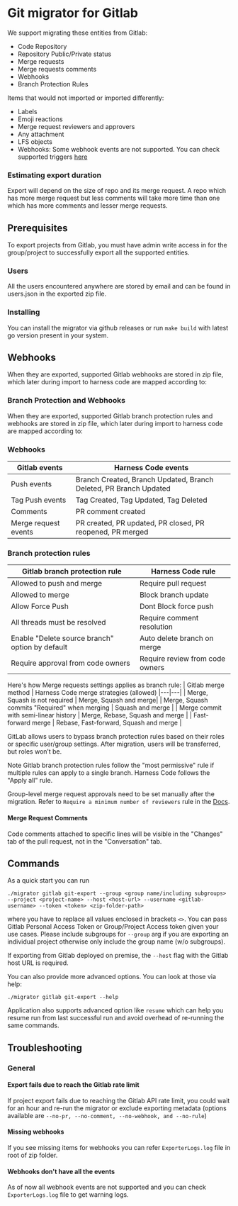 # Git migrator for Gitlab
We support migrating these entities from Gitlab:
- Code Repository
- Repository Public/Private status
- Merge requests
- Merge requests comments
- Webhooks
- Branch Protection Rules

Items that would not imported or imported differently:
- Labels
- Emoji reactions
- Merge request reviewers and approvers
- Any attachment
- LFS objects
- Webhooks: Some webhook events are not supported. You can check supported triggers [here](https://apidocs.harness.io/tag/webhook#operation/createWebhook)

### Estimating export duration
Export will depend on the size of repo and its merge request. A repo which has more merge request but less comments will take more time than one which has more comments and lesser merge requests.

## Prerequisites
To export projects from Gitlab, you must have admin write access in for the group/project to successfully export all the supported entities. 

### Users
All the users encountered anywhere are stored by email and can be found in users.json in the exported zip file.

### Installing
You can install the migrator via github releases or run `make build` with latest go version present in your system.

## Webhooks
When they are exported, supported Gitlab webhooks are stored in zip file, which later during import to harness code are mapped according to:

### Branch Protection and Webhooks
When they are exported, supported Gitlab branch protection rules and webhooks are stored in zip file, which later during import to harness code are mapped according to:

### Webhooks
| Gitlab events | Harness Code events
|---|---|
| Push events |	Branch Created, Branch Updated, Branch Deleted, PR Branch Updated |
| Tag Push events |	Tag Created, Tag Updated, Tag Deleted |
| Comments | PR comment created |
| Merge request events	| PR created, PR updated, PR closed, PR reopened, PR merged  |

### Branch protection rules 
| Gitlab branch protection rule | Harness Code rule
|---|---|
| Allowed to push and merge | Require pull request |
| Allowed to merge | Block branch update |
| Allow Force Push   | Dont Block force push | 
| All threads must be resolved |  Require comment resolution |
| Enable "Delete source branch" option by default |  Auto delete branch on merge |
| Require approval from code owners |  Require review from code owners |

Here's how Merge requests settings applies as branch rule:
| Gitlab merge method | Harness Code merge strategies (allowed)
|---|---|
| Merge, Squash is not required | Merge, Squash and merge|
| Merge, Squash commits "Required" when merging | Squash and merge |
| Merge commit with semi-linear history | Merge, Rebase, Squash and merge |
| Fast-forward merge | Rebase, Fast-forward, Squash and merge |

GitLab allows users to bypass branch protection rules based on their roles or specific user/group settings. After migration, users will be transferred, but roles won’t be. 

Note Gitlab branch protection rules follow the "most permissive" rule if multiple rules can apply to a single branch. Harness Code follows the "Apply all" rule.

Group-level merge request approvals need to be set manually after the migration. Refer to `Require a minimum number of reviewers` rule in the [Docs](https://developer.harness.io/docs/code-repository/config-repos/rules/#available-rules).

#### Merge Request Comments
Code comments attached to specific lines will be visible in the "Changes" tab of the pull request, not in the "Conversation" tab.

## Commands 
As a quick start you can run 
```
./migrator gitlab git-export --group <group name/including subgroups> --project <project-name> --host <host-url> --username <gitlab-username> --token <token> <zip-folder-path> 
```
where you have to replace all values enclosed in brackets `<>`. You can pass Gitlab Personal Access Token or Group/Project Access token given your use cases. Please include subgroups for `--group` arg if you are exporting an individual project otherwise only include the group name (w/o subgroups).

If exporting from Gitlab deployed on premise, the `--host` flag with the Gitlab host URL is required.

You can also provide more advanced options. You can look at those via help: 
```
./migrator gitlab git-export --help
```

Application also supports advanced option like `resume` which can help you resume run from last successful run and avoid overhead of re-running the same commands.

## Troubleshooting
### General
#### Export fails due to reach the Gitlab rate limit
If project export fails due to reaching the Gitlab API rate limit, you could wait for an hour and re-run the migrator or exclude exporting metadata (options available are `--no-pr, --no-comment, --no-webhook, and --no-rule`)


#### Missing webhooks
If you see missing items for webhooks you can refer `ExporterLogs.log` file in root of zip folder.

#### Webhooks don't have all the events
As of now all webhook events are not supported and you can check `ExporterLogs.log` file to get warning logs. 